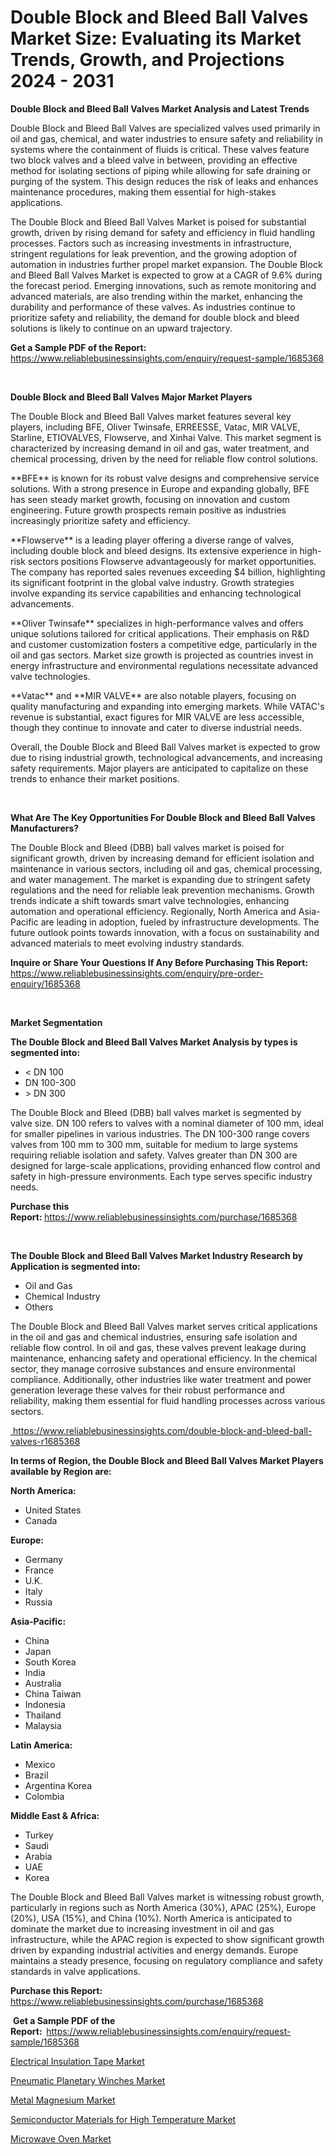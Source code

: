 <p><h1>Double Block and Bleed Ball Valves Market Size: Evaluating its Market Trends, Growth, and Projections 2024 - 2031</h1></p><p><strong>Double Block and Bleed Ball Valves Market Analysis and Latest Trends</strong></p>
<p><p>Double Block and Bleed Ball Valves are specialized valves used primarily in oil and gas, chemical, and water industries to ensure safety and reliability in systems where the containment of fluids is critical. These valves feature two block valves and a bleed valve in between, providing an effective method for isolating sections of piping while allowing for safe draining or purging of the system. This design reduces the risk of leaks and enhances maintenance procedures, making them essential for high-stakes applications.</p><p>The Double Block and Bleed Ball Valves Market is poised for substantial growth, driven by rising demand for safety and efficiency in fluid handling processes. Factors such as increasing investments in infrastructure, stringent regulations for leak prevention, and the growing adoption of automation in industries further propel market expansion. The Double Block and Bleed Ball Valves Market is expected to grow at a CAGR of 9.6% during the forecast period. Emerging innovations, such as remote monitoring and advanced materials, are also trending within the market, enhancing the durability and performance of these valves. As industries continue to prioritize safety and reliability, the demand for double block and bleed solutions is likely to continue on an upward trajectory.</p></p>
<p><strong>Get a Sample PDF of the Report:&nbsp;</strong> <a href="https://www.reliablebusinessinsights.com/enquiry/request-sample/1685368?utm_campaign=63&utm_medium=2&utm_source=Github&utm_content=ia&utm_term=06102024&utm_id=double-block-and-bleed-ball-valves">https://www.reliablebusinessinsights.com/enquiry/request-sample/1685368</a></p>
<p>&nbsp;</p>
<p><strong>Double Block and Bleed Ball Valves Major Market Players</strong></p>
<p><p>The Double Block and Bleed Ball Valves market features several key players, including BFE, Oliver Twinsafe, ERREESSE, Vatac, MIR VALVE, Starline, ETIOVALVES, Flowserve, and Xinhai Valve. This market segment is characterized by increasing demand in oil and gas, water treatment, and chemical processing, driven by the need for reliable flow control solutions.</p><p>**BFE** is known for its robust valve designs and comprehensive service solutions. With a strong presence in Europe and expanding globally, BFE has seen steady market growth, focusing on innovation and custom engineering. Future growth prospects remain positive as industries increasingly prioritize safety and efficiency.</p><p>**Flowserve** is a leading player offering a diverse range of valves, including double block and bleed designs. Its extensive experience in high-risk sectors positions Flowserve advantageously for market opportunities. The company has reported sales revenues exceeding $4 billion, highlighting its significant footprint in the global valve industry. Growth strategies involve expanding its service capabilities and enhancing technological advancements.</p><p>**Oliver Twinsafe** specializes in high-performance valves and offers unique solutions tailored for critical applications. Their emphasis on R&D and customer customization fosters a competitive edge, particularly in the oil and gas sectors. Market size growth is projected as countries invest in energy infrastructure and environmental regulations necessitate advanced valve technologies.</p><p>**Vatac** and **MIR VALVE** are also notable players, focusing on quality manufacturing and expanding into emerging markets. While VATAC's revenue is substantial, exact figures for MIR VALVE are less accessible, though they continue to innovate and cater to diverse industrial needs. </p><p>Overall, the Double Block and Bleed Ball Valves market is expected to grow due to rising industrial growth, technological advancements, and increasing safety requirements. Major players are anticipated to capitalize on these trends to enhance their market positions.</p></p>
<p>&nbsp;</p>
<p><strong>What Are The Key Opportunities For Double Block and Bleed Ball Valves Manufacturers?</strong></p>
<p><p>The Double Block and Bleed (DBB) ball valves market is poised for significant growth, driven by increasing demand for efficient isolation and maintenance in various sectors, including oil and gas, chemical processing, and water management. The market is expanding due to stringent safety regulations and the need for reliable leak prevention mechanisms. Growth trends indicate a shift towards smart valve technologies, enhancing automation and operational efficiency. Regionally, North America and Asia-Pacific are leading in adoption, fueled by infrastructure developments. The future outlook points towards innovation, with a focus on sustainability and advanced materials to meet evolving industry standards.</p></p>
<p><strong>Inquire or Share Your Questions If Any Before Purchasing This Report:</strong> <a href="https://www.reliablebusinessinsights.com/enquiry/pre-order-enquiry/1685368?utm_campaign=63&utm_medium=2&utm_source=Github&utm_content=ia&utm_term=06102024&utm_id=double-block-and-bleed-ball-valves">https://www.reliablebusinessinsights.com/enquiry/pre-order-enquiry/1685368</a></p>
<p>&nbsp;</p>
<p><strong>Market Segmentation</strong></p>
<p><strong>The Double Block and Bleed Ball Valves Market Analysis by types is segmented into:</strong></p>
<p><ul><li>< DN 100</li><li>DN 100-300</li><li>> DN 300</li></ul></p>
<p><p>The Double Block and Bleed (DBB) ball valves market is segmented by valve size. DN 100 refers to valves with a nominal diameter of 100 mm, ideal for smaller pipelines in various industries. The DN 100-300 range covers valves from 100 mm to 300 mm, suitable for medium to large systems requiring reliable isolation and safety. Valves greater than DN 300 are designed for large-scale applications, providing enhanced flow control and safety in high-pressure environments. Each type serves specific industry needs.</p></p>
<p><strong>Purchase this Report:&nbsp;</strong><a href="https://www.reliablebusinessinsights.com/purchase/1685368?utm_campaign=63&utm_medium=2&utm_source=Github&utm_content=ia&utm_term=06102024&utm_id=double-block-and-bleed-ball-valves">https://www.reliablebusinessinsights.com/purchase/1685368</a></p>
<p>&nbsp;</p>
<p><strong>The Double Block and Bleed Ball Valves Market Industry Research by Application is segmented into:</strong></p>
<p><ul><li>Oil and Gas</li><li>Chemical Industry</li><li>Others</li></ul></p>
<p><p>The Double Block and Bleed Ball Valves market serves critical applications in the oil and gas and chemical industries, ensuring safe isolation and reliable flow control. In oil and gas, these valves prevent leakage during maintenance, enhancing safety and operational efficiency. In the chemical sector, they manage corrosive substances and ensure environmental compliance. Additionally, other industries like water treatment and power generation leverage these valves for their robust performance and reliability, making them essential for fluid handling processes across various sectors.</p></p>
<p><a href="https://www.reliablebusinessinsights.com/double-block-and-bleed-ball-valves-r1685368?utm_campaign=63&utm_medium=2&utm_source=Github&utm_content=ia&utm_term=06102024&utm_id=double-block-and-bleed-ball-valves">&nbsp;https://www.reliablebusinessinsights.com/double-block-and-bleed-ball-valves-r1685368</a></p>
<p><strong>In terms of Region, the Double Block and Bleed Ball Valves Market Players available by Region are:</strong></p>
<p>
    <p> <strong> North America: </strong>
        <ul>
            <li>United States</li>
            <li>Canada</li>
        </ul>
        </p> 
    <p> <strong> Europe: </strong>
        <ul>
            <li>Germany</li>
            <li>France</li>
            <li>U.K.</li>
            <li>Italy</li>
            <li>Russia</li>
        </ul>
        </p> 
    <p> <strong> Asia-Pacific: </strong>
        <ul>
            <li>China</li>
            <li>Japan</li>
            <li>South Korea</li>
            <li>India</li>
            <li>Australia</li>
            <li>China Taiwan</li>
            <li>Indonesia</li>
            <li>Thailand</li>
            <li>Malaysia</li>
        </ul>
        </p> 
    <p> <strong> Latin America: </strong>
        <ul>
            <li>Mexico</li>
            <li>Brazil</li>
            <li>Argentina Korea</li>
            <li>Colombia</li>
        </ul>
        </p> 
    <p> <strong> Middle East & Africa: </strong>
        <ul>
            <li>Turkey</li>
            <li>Saudi</li>
            <li>Arabia</li>
            <li>UAE</li>
            <li>Korea</li>
        </ul>
    </p>
    </p>
<p><p>The Double Block and Bleed Ball Valves market is witnessing robust growth, particularly in regions such as North America (30%), APAC (25%), Europe (20%), USA (15%), and China (10%). North America is anticipated to dominate the market due to increasing investment in oil and gas infrastructure, while the APAC region is expected to show significant growth driven by expanding industrial activities and energy demands. Europe maintains a steady presence, focusing on regulatory compliance and safety standards in valve applications.</p></p>
<p><strong>Purchase this Report: </strong><a href="https://www.reliablebusinessinsights.com/purchase/1685368?utm_campaign=63&utm_medium=2&utm_source=Github&utm_content=ia&utm_term=06102024&utm_id=double-block-and-bleed-ball-valves">https://www.reliablebusinessinsights.com/purchase/1685368</a></p>
<p>&nbsp;<strong>Get a Sample PDF of the Report:&nbsp;&nbsp;</strong><a href="https://www.reliablebusinessinsights.com/enquiry/request-sample/1685368?utm_campaign=63&utm_medium=2&utm_source=Github&utm_content=ia&utm_term=06102024&utm_id=double-block-and-bleed-ball-valves">https://www.reliablebusinessinsights.com/enquiry/request-sample/1685368</a></p>
<p><strong></strong></p>
<p><p><a href="https://www.linkedin.com/pulse/global-electrical-insulation-tape-market-share-growth-opportunities-p4ief?utm_campaign=63&utm_medium=2&utm_source=Github&utm_content=ia&utm_term=06102024&utm_id=double-block-and-bleed-ball-valves">Electrical Insulation Tape Market</a></p><p><a href="https://github.com/NancyAlvarado586/Market-Research-Report-List-1/blob/main/pneumatic-planetary-winches-market.md?utm_campaign=63&utm_medium=2&utm_source=Github&utm_content=ia&utm_term=06102024&utm_id=double-block-and-bleed-ball-valves">Pneumatic Planetary Winches Market</a></p><p><a href="https://medium.com/@levihamilton5801940/metal-magnesium-market-overview-global-market-trends-and-future-prospects-from-2024-to-2031-c514c768881c?postPublishedType=repub&utm_campaign=63&utm_medium=2&utm_source=Github&utm_content=ia&utm_term=06102024&utm_id=double-block-and-bleed-ball-valves">Metal Magnesium Market</a></p><p><a href="https://issuu.com/reportprime-2/docs/semiconductor-materials-for-high-te_a9bdeb4120359b?utm_campaign=63&utm_medium=2&utm_source=Github&utm_content=ia&utm_term=06102024&utm_id=double-block-and-bleed-ball-valves">Semiconductor Materials for High Temperature Market</a></p><p><a href="https://www.linkedin.com/pulse/microwave-oven-market-industry-landscape-growth-trajectories-eg8ye?utm_campaign=63&utm_medium=2&utm_source=Github&utm_content=ia&utm_term=06102024&utm_id=double-block-and-bleed-ball-valves">Microwave Oven Market</a></p></p>